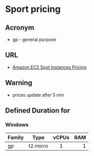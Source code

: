 # Sport pricing

## Acronym
* gp - general purpose

## URL
* [Amazon EC2 Spot Instances Pricing](https://aws.amazon.com/ec2/spot/pricing/)

## Warning
* prices update after 5 min

## Defined Duration for
### Windows 
| Family   |      Type     | vCPUs |  RAM |
|----------|:-------------:|:-----:|-----:|
|   gp     |  t2.micro     |   1    |  1   |

    
